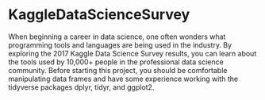 # KaggleDataScienceSurvey

When beginning a career in data science, one often wonders what programming tools and languages are being used in the industry. By exploring the 2017 Kaggle Data Science Survey results, you can learn about the tools used by 10,000+ people in the professional data science community.  Before starting this project, you should be comfortable manipulating data frames and have some experience working with the tidyverse packages dplyr, tidyr, and ggplot2.
